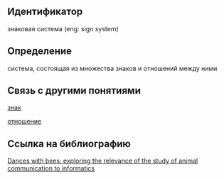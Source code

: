 ## Идентификатор

знаковая система (eng: sign system)

## Определение

система, состоящая из множества знаков и отношений между ними

## Связь с другими понятиями

[знак](https://github.com/Dememedp/yapis-course/blob/main/concept/Sign.md)

[отношение](https://github.com/Dememedp/yapis-course/blob/main/concept/Relation.md)

## Ссылка на библиографию

[Dances with bees: exploring the relevance of the study of animal communication to informatics]()
